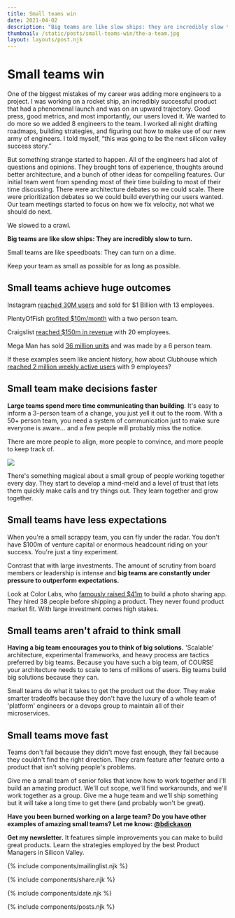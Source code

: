 ```yaml
---
title: Small teams win
date: 2021-04-02
description: "Big teams are like slow ships: they are incredibly slow to turn. Small teams are like speedboats: They can turn on a dime. Keep your team as small as possible."
thumbnail: /static/posts/small-teams-win/the-a-team.jpg
layout: layouts/post.njk
---
```


# Small teams win

One of the biggest mistakes of my career was adding more engineers to a project. I was working on a rocket ship, an incredibly successful product that had a phenomenal launch and was on an upward trajectory. Good press, good metrics, and most importantly, our users loved it. We wanted to do more so we added 8 engineers to the team. I worked all night drafting roadmaps, building strategies, and figuring out how to make use of our new army of engineers. I told myself, “this was going to be the next silicon valley success story.”

But something strange started to happen. All of the engineers had alot of questions and opinions. They brought tons of experience, thoughts around better architecture, and a bunch of other ideas for compelling features. Our initial team went from spending most of their time building to most of their time discussing. There were architecture debates so we could scale. There were prioritization debates so we could build everything our users wanted. Our team meetings started to focus on how we fix velocity, not what we should do next.

We slowed to a crawl.

**Big teams are like slow ships: They are incredibly slow to turn.**

Small teams are like speedboats: They can turn on a dime.

Keep your team as small as possible for as long as possible.

## Small teams achieve huge outcomes

Instagram [reached 30M users](https://www.vox.com/2017/4/9/15235940/facebook-instagram-acquisition-anniversary) and sold for $1 Billion with 13 employees.

PlentyOfFish [profited $10m/month](https://www.businessinsider.com/how-markus-frind-bootstrapped-plentyoffish-and-sold-it-for-575-million-2015-7) with a two person team.

Craigslist [reached $150m in revenue](https://web.archive.org/web/20110827133025/http://gawker.com/valleywag/tech/mythbusting/craig-newmark-filthy-rich-on-ebays-millions-283002.php) with 20 employees.

Mega Man has sold [36 million units](https://en.wikipedia.org/wiki/Mega_Man_(1987_video_game)#Development) and was made by a 6 person team.

If these examples seem like ancient history, how about Clubhouse which [reached 2 million weekly active users](https://influencermarketinghub.com/clubhouse-stats/) with 9 employees?

## Small team make decisions faster

**Large teams spend more time communicating than building**. It's easy to inform a 3-person team of a change, you just yell it out to the room. With a 50+ person team, you need a system of communication just to make sure everyone is aware... and a few people will probably miss the notice.

There are more people to align, more people to convince, and more people to keep track of.

<img src="{{ thumbnail }}" />

There's something magical about a small group of people working together every day. They start to develop a mind-meld and a level of trust that lets them quickly make calls and try things out. They learn together and grow together.

## Small teams have less expectations

When you're a small scrappy team, you can fly under the radar.  You don't have $100m of venture capital or enormous headcount riding on your success. You're just a tiny experiment.

Contrast that with large investments. The amount of scrutiny from board members or leadership is intense and **big teams are constantly under pressure to outperform expectations.**

Look at Color Labs, who [famously raised $41m](https://collapsed.co/startups/color-labs) to build a photo sharing app. They hired 38 people before shipping a product. They never found product market fit. With large investment comes high stakes.

## Small teams aren't afraid to think small

**Having a big team encourages you to think of big solutions.** 'Scalable' architecture, experimental frameworks, and heavy process are tactics preferred by big teams. Because you have such a big team, of COURSE your architecture needs to scale to tens of millions of users. Big teams build big solutions because they can.

Small teams do what it takes to get the product out the door. They make smarter tradeoffs because they don't have the luxury of a whole team of 'platform' engineers or a devops group to maintain all of their microservices.


## Small teams move fast

Teams don't fail because they didn't move fast enough, they fail because they couldn't find the right direction. They cram feature after feature onto a product that isn't solving people's problems.

Give me a small team of senior folks that know how to work together and I'll build an amazing product. We'll cut scope, we'll find workarounds, and we'll work together as a group. Give me a huge team and we'll ship something but it will take a long time to get there (and probably won't be great).

**Have you been burned working on a large team? Do you have other examples of amazing small teams? Let me know: [@bdickason](http://twitter.com/bdickason)**

<strong>Get my newsletter.</strong>  It features simple improvements you can make to build great products. Learn the strategies employed by the best Product Managers in Silicon Valley.

{% include components/mailinglist.njk %}

{% include components/share.njk %}

{% include components/date.njk %}

{% include components/posts.njk %}